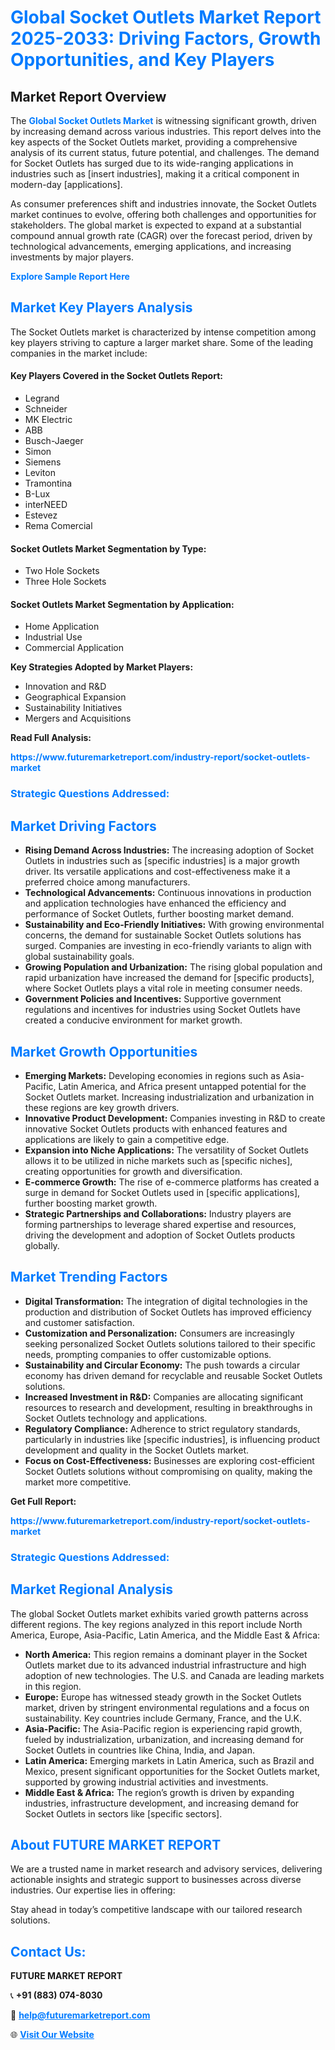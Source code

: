 <h1 style="color: #007BFF;">Global Socket Outlets Market Report 2025-2033: Driving Factors, Growth Opportunities, and Key Players</h1>

<section id="overview">
<h2>Market Report Overview</h2>
<p>The <a href="https://www.futuremarketreport.com/industry-report/socket-outlets-market" style="color: #007BFF; text-decoration: none;"><strong>Global Socket Outlets Market</strong></a> is witnessing significant growth, driven by increasing demand across various industries. This report delves into the key aspects of the Socket Outlets market, providing a comprehensive analysis of its current status, future potential, and challenges. The demand for Socket Outlets has surged due to its wide-ranging applications in industries such as [insert industries], making it a critical component in modern-day [applications].</p>
<p>As consumer preferences shift and industries innovate, the Socket Outlets market continues to evolve, offering both challenges and opportunities for stakeholders. The global market is expected to expand at a substantial compound annual growth rate (CAGR) over the forecast period, driven by technological advancements, emerging applications, and increasing investments by major players.</p>
</section>

<section id="overview">
<p><a href="https://www.futuremarketreport.com/request-sample/reportId=83558" style="color: #007BFF; text-decoration: none;"><strong>Explore Sample Report Here</strong></a></p>
</section>

<section id="key-players">
<h2 style="color: #007BFF;">Market Key Players Analysis</h2>
<p>The Socket Outlets market is characterized by intense competition among key players striving to capture a larger market share. Some of the leading companies in the market include:</p>
<h4>Key Players Covered in the Socket Outlets Report:</h4>
<ul><li>Legrand</li><li>Schneider</li><li>MK Electric</li><li>ABB</li><li>Busch-Jaeger</li><li>Simon</li><li>Siemens</li><li>Leviton</li><li>Tramontina</li><li>B-Lux</li><li>interNEED</li><li>Estevez</li><li>Rema Comercial</li></ul>
<h4>Socket Outlets Market Segmentation by Type:</h4>
<ul><li>Two Hole Sockets</li><li>Three Hole Sockets</li></ul>

<h4>Socket Outlets Market Segmentation by Application:</h4>
<ul><li>Home Application</li><li>Industrial Use</li><li>Commercial Application</li></ul>
<p><strong>Key Strategies Adopted by Market Players:</strong></p>
<ul>
<li>Innovation and R&D</li>
<li>Geographical Expansion</li>
<li>Sustainability Initiatives</li>
<li>Mergers and Acquisitions</li>
</ul>
</section>

<section>
<p><strong>Read Full Analysis: </strong></p><a href="https://www.futuremarketreport.com/industry-report/socket-outlets-market" style="color: #007BFF; text-decoration: none;"><strong>https://www.futuremarketreport.com/industry-report/socket-outlets-market</strong></a>
<h3 style="color: #007BFF;">Strategic Questions Addressed:</h3>
</section>

<section id="driving-factors">
<h2 style="color: #007BFF;">Market Driving Factors</h2>
<ul>
<li><strong>Rising Demand Across Industries:</strong> The increasing adoption of Socket Outlets in industries such as [specific industries] is a major growth driver. Its versatile applications and cost-effectiveness make it a preferred choice among manufacturers.</li>
<li><strong>Technological Advancements:</strong> Continuous innovations in production and application technologies have enhanced the efficiency and performance of Socket Outlets, further boosting market demand.</li>
<li><strong>Sustainability and Eco-Friendly Initiatives:</strong> With growing environmental concerns, the demand for sustainable Socket Outlets solutions has surged. Companies are investing in eco-friendly variants to align with global sustainability goals.</li>
<li><strong>Growing Population and Urbanization:</strong> The rising global population and rapid urbanization have increased the demand for [specific products], where Socket Outlets plays a vital role in meeting consumer needs.</li>
<li><strong>Government Policies and Incentives:</strong> Supportive government regulations and incentives for industries using Socket Outlets have created a conducive environment for market growth.</li>
</ul>
</section>

<section id="growth-opportunities">
<h2 style="color: #007BFF;">Market Growth Opportunities</h2>
<ul>
<li><strong>Emerging Markets:</strong> Developing economies in regions such as Asia-Pacific, Latin America, and Africa present untapped potential for the Socket Outlets market. Increasing industrialization and urbanization in these regions are key growth drivers.</li>
<li><strong>Innovative Product Development:</strong> Companies investing in R&D to create innovative Socket Outlets products with enhanced features and applications are likely to gain a competitive edge.</li>
<li><strong>Expansion into Niche Applications:</strong> The versatility of Socket Outlets allows it to be utilized in niche markets such as [specific niches], creating opportunities for growth and diversification.</li>
<li><strong>E-commerce Growth:</strong> The rise of e-commerce platforms has created a surge in demand for Socket Outlets used in [specific applications], further boosting market growth.</li>
<li><strong>Strategic Partnerships and Collaborations:</strong> Industry players are forming partnerships to leverage shared expertise and resources, driving the development and adoption of Socket Outlets products globally.</li>
</ul>
</section>

<section id="trending-factors">
<h2 style="color: #007BFF;">Market Trending Factors</h2>
<ul>
<li><strong>Digital Transformation:</strong> The integration of digital technologies in the production and distribution of Socket Outlets has improved efficiency and customer satisfaction.</li>
<li><strong>Customization and Personalization:</strong> Consumers are increasingly seeking personalized Socket Outlets solutions tailored to their specific needs, prompting companies to offer customizable options.</li>
<li><strong>Sustainability and Circular Economy:</strong> The push towards a circular economy has driven demand for recyclable and reusable Socket Outlets solutions.</li>
<li><strong>Increased Investment in R&D:</strong> Companies are allocating significant resources to research and development, resulting in breakthroughs in Socket Outlets technology and applications.</li>
<li><strong>Regulatory Compliance:</strong> Adherence to strict regulatory standards, particularly in industries like [specific industries], is influencing product development and quality in the Socket Outlets market.</li>
<li><strong>Focus on Cost-Effectiveness:</strong> Businesses are exploring cost-efficient Socket Outlets solutions without compromising on quality, making the market more competitive.</li>
</ul>
</section>

<section>
<p><strong>Get Full Report: </strong></p><a href="https://www.futuremarketreport.com/industry-report/socket-outlets-market" style="color: #007BFF; text-decoration: none;"><strong>https://www.futuremarketreport.com/industry-report/socket-outlets-market</strong></a>
<h3 style="color: #007BFF;">Strategic Questions Addressed:</h3>
</section>


<section id="regional-analysis">
<h2 style="color: #007BFF;">Market Regional Analysis</h2>
<p>The global Socket Outlets market exhibits varied growth patterns across different regions. The key regions analyzed in this report include North America, Europe, Asia-Pacific, Latin America, and the Middle East & Africa:</p>
<ul>
<li><strong>North America:</strong> This region remains a dominant player in the Socket Outlets market due to its advanced industrial infrastructure and high adoption of new technologies. The U.S. and Canada are leading markets in this region.</li>
<li><strong>Europe:</strong> Europe has witnessed steady growth in the Socket Outlets market, driven by stringent environmental regulations and a focus on sustainability. Key countries include Germany, France, and the U.K.</li>
<li><strong>Asia-Pacific:</strong> The Asia-Pacific region is experiencing rapid growth, fueled by industrialization, urbanization, and increasing demand for Socket Outlets in countries like China, India, and Japan.</li>
<li><strong>Latin America:</strong> Emerging markets in Latin America, such as Brazil and Mexico, present significant opportunities for the Socket Outlets market, supported by growing industrial activities and investments.</li>
<li><strong>Middle East & Africa:</strong> The region’s growth is driven by expanding industries, infrastructure development, and increasing demand for Socket Outlets in sectors like [specific sectors].</li>
</ul>
</section>

<footer>
<h2 style="color: #007BFF;">About FUTURE MARKET REPORT</h2>
<p>We are a trusted name in market research and advisory services, delivering actionable insights and strategic support to businesses across diverse industries. Our expertise lies in offering:</p>

<p>Stay ahead in today’s competitive landscape with our tailored research solutions.</p>

<h2 style="color: #007BFF;">Contact Us:</h2>
<p><strong>FUTURE MARKET REPORT</strong></p>
<p>📞 <strong>+91 (883) 074-8030</strong></p>
<p>📧 <strong><a href="mailto:help@futuremarketreport.com" style="color: #007BFF;">help@futuremarketreport.com</a></strong></p>
<p>🌐 <strong><a href="https://www.futuremarketreport.com/" style="color: #007BFF;">Visit Our Website</a></strong></p>
</footer>